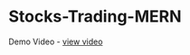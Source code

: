 # Stocks-Trading-MERN

Demo Video - <a href="https://drive.google.com/file/d/1B5ZcM4xkzuh_ppkeZQNxgxySDzEbUevB/view">view video</a>
